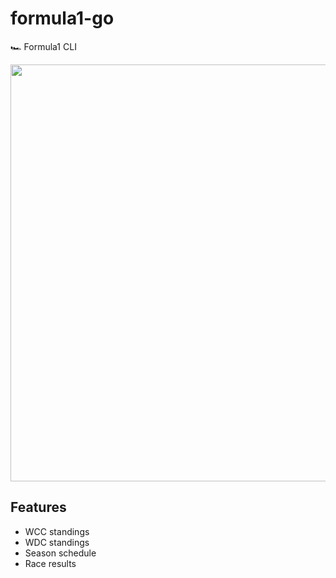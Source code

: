 # formula1-go
🏎 Formula1 CLI

<img width="667" alt="" src="https://user-images.githubusercontent.com/10241582/204101815-b2a3522e-63eb-4f9a-a008-e3a8745742d3.png">

## Features

- WCC standings
- WDC standings
- Season schedule
- Race results
